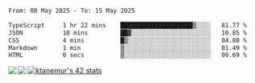 <!--START_SECTION:waka-->

```txt
From: 08 May 2025 - To: 15 May 2025

TypeScript     1 hr 22 mins    ████████████████████▒░░░░   81.77 %
JSON           10 mins         ██▓░░░░░░░░░░░░░░░░░░░░░░   10.85 %
CSS            4 mins          █▒░░░░░░░░░░░░░░░░░░░░░░░   04.88 %
Markdown       1 min           ▒░░░░░░░░░░░░░░░░░░░░░░░░   01.49 %
HTML           0 secs          ▒░░░░░░░░░░░░░░░░░░░░░░░░   00.69 %
```

<!--END_SECTION:waka-->
<a href="https://github.com/anuraghazra/github-readme-stats">
  <img align="left" src="https://github-readme-stats.vercel.app/api?username=Tanesan&count_private=true&show_icons=true" />
<img align="left" src="https://github-readme-stats.vercel.app/api/top-langs/?username=Tanesan" />
</a>

[![ktanemur's 42 stats](https://badge42.vercel.app/api/v2/cl1wslf6s002109l771rng2w8/stats?cursusId=21&coalitionId=62)](https://github.com/JaeSeoKim/badge42)
